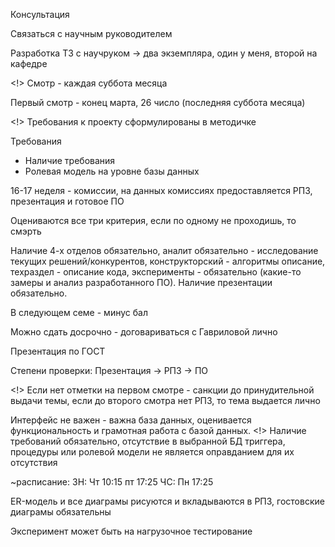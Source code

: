 Консультация

Связаться с научным руководителем

Разработка ТЗ с научруком -> два экземпляра, один у меня, второй на кафедре

<!> Смотр - каждая суббота месяца

Первый смотр - конец марта, 26 число (последняя суббота месяца)

<!> Требования к проекту сформулированы в методичке

Требования
- Наличие требования
- Ролевая модель на уровне базы данных

16-17 неделя - комиссии, на данных комиссиях предоставляется РПЗ, презентация и готовое ПО

Оцениваются все три критерия, если по одному не проходишь, то смэрть

Наличие 4-х отделов обязательно, аналит обязательно - исследование текущих решений/конкурентов, конструкторский - алгоритмы описание, техраздел - описание кода, эксперименты - обязательно (какие-то замеры и анализ разработанного ПО). Наличие презентации обязательно. 

В следующем семе - минус бал

Можно сдать досрочно - договариваться с Гавриловой лично

Презентация по ГОСТ

Степени проверки: Презентация -> РПЗ -> ПО

<!> Если нет отметки на первом смотре - санкции до принудительной выдачи темы, если до второго смотра нет РПЗ, то тема выдается лично

Интерфейс не важен - важна база данных, оценивается функциональность и грамотная работа с базой данных. 
<!> Наличие требований обязательно, отсутствие в выбранной БД триггера, процедуры или ролевой модели не является оправданием для их отсутствия

~расписание:
ЗН: Чт 10:15 пт 17:25
ЧС: Пн 17:25

ER-модель и все диаграмы рисуются и вкладываются в РПЗ, гостовские диаграмы обязательны

Эксперимент может быть на нагрузочное тестирование